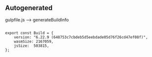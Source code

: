 



Autogenerated
-------------








gulpfile.js --> generateBuildInfo


  

```

export const Build = {
    version: "6.22.9 (648753c7cbdeb5d5eebdade05d76f26cd47ef08f)",
    wasmSize: 2167059,
    jsSize:  503815,
};


```




